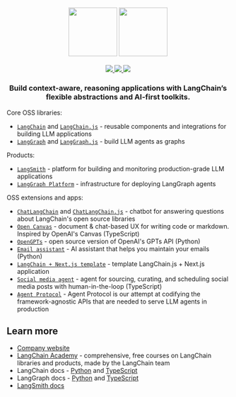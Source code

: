 <h3 align="center">
  <img
    src="https://raw.githubusercontent.com/langchain-ai/.github/main/profile/logo-light.svg#gh-dark-mode-only"
    height="110"
  />
  <img
    src="https://raw.githubusercontent.com/langchain-ai/.github/main/profile/logo-dark.svg#gh-light-mode-only"
    height="110"
  />
</h3>

<div>
  <p align="center">
    <a
    href="https://twitter.com/langchainai">
        <img src="https://img.shields.io/badge/X/Twitter-000000?style=for-the-badge&logo=x&logoColor=white" />
    </a>
    <a href="https://www.linkedin.com/company/langchain/">
        <img src="https://img.shields.io/badge/LinkedIn-0077B5?style=for-the-badge&logo=linkedin&logoColor=white" />
    </a>
    <a href="https://www.youtube.com/@LangChain">
        <img src="https://img.shields.io/badge/YouTube-FF0000?style=for-the-badge&logo=youtube&logoColor=white" />
    </a>
  </p>
</div>

<h3 align="center">
  <p>Build context-aware, reasoning applications with LangChain’s flexible abstractions and AI-first toolkits.</p>
</h3>

Core OSS libraries:
- [`LangChain`](https://github.com/langchain-ai/langchain) and [`LangChain.js`](https://github.com/langchain-ai/langchainjs) - reusable components and integrations for building LLM applications
- [`LangGraph`](https://github.com/langchain-ai/langgraph) and [`LangGraph.js`](https://github.com/langchain-ai/langgraphjs) - build LLM agents as graphs

Products:
- [`LangSmith`](https://docs.smith.langchain.com) - platform for building and monitoring production-grade LLM applications
- [`LangGraph Platform`](https://langchain-ai.github.io/langgraph/concepts/langgraph_platform/) - infrastructure for deploying LangGraph agents

OSS extensions and apps:
- [`ChatLangChain`](https://github.com/langchain-ai/chat-langchain) and [`ChatLangChain.js`](https://github.com/langchain-ai/chat-langchainjs) - chatbot for answering questions about LangChain's open source libraries
- [`Open Canvas`](https://github.com/langchain-ai/open-canvas) - document & chat-based UX for writing code or markdown. Inspired by OpenAI's Canvas (TypeScript)
- [`OpenGPTs`](https://github.com/langchain-ai/opengpts) - open source version of OpenAI's GPTs API (Python)
- [`Email assistant`](https://github.com/langchain-ai/executive-ai-assistant) - AI assistant that helps you maintain your emails (Python)
- [`LangChain + Next.js template`](https://github.com/langchain-ai/langchain-nextjs-template) - template LangChain.js + Next.js application 
- [`Social media agent`](https://github.com/langchain-ai/social-media-agent) - agent for sourcing, curating, and scheduling social media posts with human-in-the-loop (TypeScript)
- [`Agent Protocol`](https://github.com/langchain-ai/agent-protocol) - Agent Protocol is our attempt at codifying the framework-agnostic APIs that are needed to serve LLM agents in production

## Learn more

- [Company website](https://www.langchain.com/)
- [LangChain Academy](https://academy.langchain.com/) - comprehensive, free courses on LangChain libraries and products, made by the LangChain team
- LangChain docs - [Python](https://python.langchain.com/) and [TypeScript](https://js.langchain.com/)
- LangGraph docs - [Python](https://langchain-ai.github.io/langgraph/) and [TypeScript](https://langchain-ai.github.io/langgraphjs/)
- [LangSmith docs](https://docs.smith.langchain.com/)

